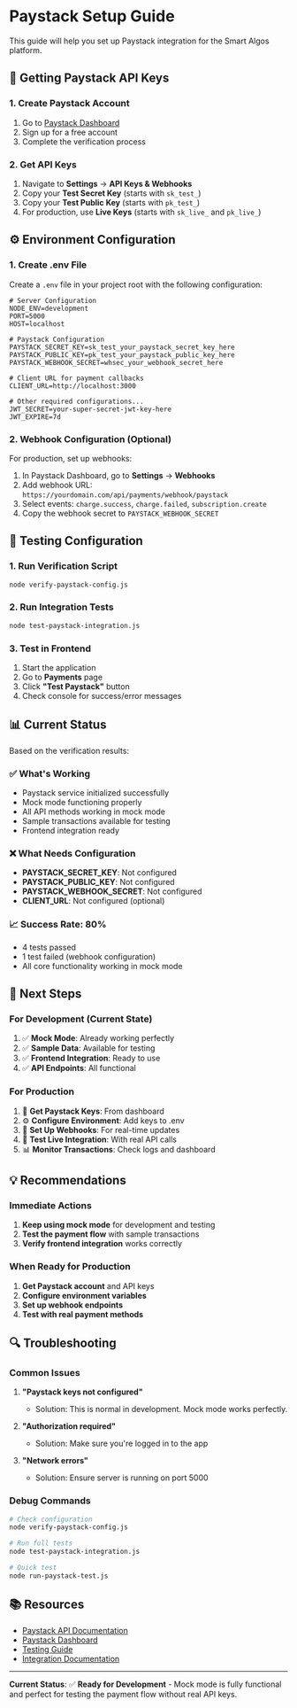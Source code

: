 # Paystack Setup Guide

This guide will help you set up Paystack integration for the Smart Algos platform.

## 🔑 Getting Paystack API Keys

### 1. Create Paystack Account
1. Go to [Paystack Dashboard](https://dashboard.paystack.com)
2. Sign up for a free account
3. Complete the verification process

### 2. Get API Keys
1. Navigate to **Settings** → **API Keys & Webhooks**
2. Copy your **Test Secret Key** (starts with `sk_test_`)
3. Copy your **Test Public Key** (starts with `pk_test_`)
4. For production, use **Live Keys** (starts with `sk_live_` and `pk_live_`)

## ⚙️ Environment Configuration

### 1. Create .env File
Create a `.env` file in your project root with the following configuration:

```env
# Server Configuration
NODE_ENV=development
PORT=5000
HOST=localhost

# Paystack Configuration
PAYSTACK_SECRET_KEY=sk_test_your_paystack_secret_key_here
PAYSTACK_PUBLIC_KEY=pk_test_your_paystack_public_key_here
PAYSTACK_WEBHOOK_SECRET=whsec_your_webhook_secret_here

# Client URL for payment callbacks
CLIENT_URL=http://localhost:3000

# Other required configurations...
JWT_SECRET=your-super-secret-jwt-key-here
JWT_EXPIRE=7d
```

### 2. Webhook Configuration (Optional)
For production, set up webhooks:
1. In Paystack Dashboard, go to **Settings** → **Webhooks**
2. Add webhook URL: `https://yourdomain.com/api/payments/webhook/paystack`
3. Select events: `charge.success`, `charge.failed`, `subscription.create`
4. Copy the webhook secret to `PAYSTACK_WEBHOOK_SECRET`

## 🧪 Testing Configuration

### 1. Run Verification Script
```bash
node verify-paystack-config.js
```

### 2. Run Integration Tests
```bash
node test-paystack-integration.js
```

### 3. Test in Frontend
1. Start the application
2. Go to **Payments** page
3. Click **"Test Paystack"** button
4. Check console for success/error messages

## 📊 Current Status

Based on the verification results:

### ✅ What's Working
- Paystack service initialized successfully
- Mock mode functioning properly
- All API methods working in mock mode
- Sample transactions available for testing
- Frontend integration ready

### ❌ What Needs Configuration
- **PAYSTACK_SECRET_KEY**: Not configured
- **PAYSTACK_PUBLIC_KEY**: Not configured  
- **PAYSTACK_WEBHOOK_SECRET**: Not configured
- **CLIENT_URL**: Not configured (optional)

### 📈 Success Rate: 80%
- 4 tests passed
- 1 test failed (webhook configuration)
- All core functionality working in mock mode

## 🎯 Next Steps

### For Development (Current State)
1. ✅ **Mock Mode**: Already working perfectly
2. ✅ **Sample Data**: Available for testing
3. ✅ **Frontend Integration**: Ready to use
4. ✅ **API Endpoints**: All functional

### For Production
1. 🔑 **Get Paystack Keys**: From dashboard
2. ⚙️ **Configure Environment**: Add keys to .env
3. 🔗 **Set Up Webhooks**: For real-time updates
4. 🧪 **Test Live Integration**: With real API calls
5. 📊 **Monitor Transactions**: Check logs and dashboard

## 💡 Recommendations

### Immediate Actions
1. **Keep using mock mode** for development and testing
2. **Test the payment flow** with sample transactions
3. **Verify frontend integration** works correctly

### When Ready for Production
1. **Get Paystack account** and API keys
2. **Configure environment variables**
3. **Set up webhook endpoints**
4. **Test with real payment methods**

## 🔍 Troubleshooting

### Common Issues
1. **"Paystack keys not configured"**
   - Solution: This is normal in development. Mock mode works perfectly.

2. **"Authorization required"**
   - Solution: Make sure you're logged in to the app

3. **"Network errors"**
   - Solution: Ensure server is running on port 5000

### Debug Commands
```bash
# Check configuration
node verify-paystack-config.js

# Run full tests
node test-paystack-integration.js

# Quick test
node run-paystack-test.js
```

## 📚 Resources

- [Paystack API Documentation](https://paystack.com/docs/api/)
- [Paystack Dashboard](https://dashboard.paystack.com)
- [Testing Guide](./PAYSTACK_TESTING_GUIDE.md)
- [Integration Documentation](./PAYSTACK_INTEGRATION.md)

---

**Current Status**: ✅ **Ready for Development** - Mock mode is fully functional and perfect for testing the payment flow without real API keys.
